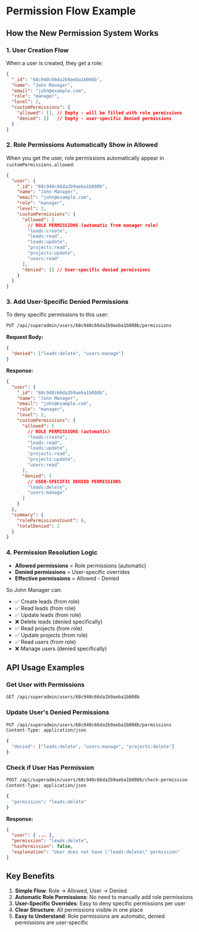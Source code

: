 # Permission Flow Example

## How the New Permission System Works

### 1. **User Creation Flow**
When a user is created, they get a role:

```json
{
  "_id": "68c940c66da2b9aeba1b008b",
  "name": "John Manager",
  "email": "john@example.com",
  "role": "manager",
  "level": 2,
  "customPermissions": {
    "allowed": [], // Empty - will be filled with role permissions
    "denied": []   // Empty - user-specific denied permissions
  }
}
```

### 2. **Role Permissions Automatically Show in Allowed**
When you get the user, role permissions automatically appear in `customPermissions.allowed`:

```json
{
  "user": {
    "_id": "68c940c66da2b9aeba1b008b",
    "name": "John Manager",
    "email": "john@example.com",
    "role": "manager",
    "level": 2,
    "customPermissions": {
      "allowed": [
        // ROLE PERMISSIONS (automatic from manager role)
        "leads:create",
        "leads:read",
        "leads:update",
        "projects:read",
        "projects:update",
        "users:read"
      ],
      "denied": [] // User-specific denied permissions
    }
  }
}
```

### 3. **Add User-Specific Denied Permissions**
To deny specific permissions to this user:

```bash
PUT /api/superadmin/users/68c940c66da2b9aeba1b008b/permissions
```

**Request Body:**
```json
{
  "denied": ["leads:delete", "users:manage"]
}
```

**Response:**
```json
{
  "user": {
    "_id": "68c940c66da2b9aeba1b008b",
    "name": "John Manager",
    "email": "john@example.com",
    "role": "manager",
    "level": 2,
    "customPermissions": {
      "allowed": [
        // ROLE PERMISSIONS (automatic)
        "leads:create",
        "leads:read",
        "leads:update",
        "projects:read",
        "projects:update",
        "users:read"
      ],
      "denied": [
        // USER-SPECIFIC DENIED PERMISSIONS
        "leads:delete",
        "users:manage"
      ]
    }
  },
  "summary": {
    "rolePermissionsCount": 6,
    "totalDenied": 2
  }
}
```

### 4. **Permission Resolution Logic**
- **Allowed permissions** = Role permissions (automatic)
- **Denied permissions** = User-specific overrides
- **Effective permissions** = Allowed - Denied

So John Manager can:
- ✅ Create leads (from role)
- ✅ Read leads (from role)  
- ✅ Update leads (from role)
- ❌ Delete leads (denied specifically)
- ✅ Read projects (from role)
- ✅ Update projects (from role)
- ✅ Read users (from role)
- ❌ Manage users (denied specifically)

## API Usage Examples

### Get User with Permissions
```bash
GET /api/superadmin/users/68c940c66da2b9aeba1b008b
```

### Update User's Denied Permissions
```bash
PUT /api/superadmin/users/68c940c66da2b9aeba1b008b/permissions
Content-Type: application/json

{
  "denied": ["leads:delete", "users:manage", "projects:delete"]
}
```

### Check if User Has Permission
```bash
POST /api/superadmin/users/68c940c66da2b9aeba1b008b/check-permission
Content-Type: application/json

{
  "permission": "leads:delete"
}
```

**Response:**
```json
{
  "user": { ... },
  "permission": "leads:delete",
  "hasPermission": false,
  "explanation": "User does not have \"leads:delete\" permission"
}
```

## Key Benefits

1. **Simple Flow**: Role → Allowed, User → Denied
2. **Automatic Role Permissions**: No need to manually add role permissions
3. **User-Specific Overrides**: Easy to deny specific permissions per user
4. **Clear Structure**: All permissions visible in one place
5. **Easy to Understand**: Role permissions are automatic, denied permissions are user-specific

